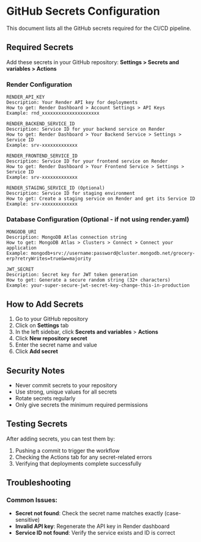 # GitHub Secrets Configuration

This document lists all the GitHub secrets required for the CI/CD pipeline.

## Required Secrets

Add these secrets in your GitHub repository: **Settings > Secrets and variables > Actions**

### Render Configuration
```
RENDER_API_KEY
Description: Your Render API key for deployments
How to get: Render Dashboard > Account Settings > API Keys
Example: rnd_xxxxxxxxxxxxxxxxxxxxx
```

```
RENDER_BACKEND_SERVICE_ID
Description: Service ID for your backend service on Render
How to get: Render Dashboard > Your Backend Service > Settings > Service ID
Example: srv-xxxxxxxxxxxxx
```

```
RENDER_FRONTEND_SERVICE_ID
Description: Service ID for your frontend service on Render
How to get: Render Dashboard > Your Frontend Service > Settings > Service ID
Example: srv-xxxxxxxxxxxxx
```

```
RENDER_STAGING_SERVICE_ID (Optional)
Description: Service ID for staging environment
How to get: Create a staging service on Render and get its Service ID
Example: srv-xxxxxxxxxxxxx
```

### Database Configuration (Optional - if not using render.yaml)
```
MONGODB_URI
Description: MongoDB Atlas connection string
How to get: MongoDB Atlas > Clusters > Connect > Connect your application
Example: mongodb+srv://username:password@cluster.mongodb.net/grocery-erp?retryWrites=true&w=majority
```

```
JWT_SECRET
Description: Secret key for JWT token generation
How to get: Generate a secure random string (32+ characters)
Example: your-super-secure-jwt-secret-key-change-this-in-production
```

## How to Add Secrets

1. Go to your GitHub repository
2. Click on **Settings** tab
3. In the left sidebar, click **Secrets and variables** > **Actions**
4. Click **New repository secret**
5. Enter the secret name and value
6. Click **Add secret**

## Security Notes

- Never commit secrets to your repository
- Use strong, unique values for all secrets
- Rotate secrets regularly
- Only give secrets the minimum required permissions

## Testing Secrets

After adding secrets, you can test them by:
1. Pushing a commit to trigger the workflow
2. Checking the Actions tab for any secret-related errors
3. Verifying that deployments complete successfully

## Troubleshooting

### Common Issues:
- **Secret not found**: Check the secret name matches exactly (case-sensitive)
- **Invalid API key**: Regenerate the API key in Render dashboard
- **Service ID not found**: Verify the service exists and ID is correct
